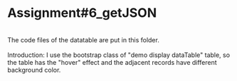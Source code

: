 # Assignment#6_getJSON
<br>The code files of the datatable are put in this folder.
<br><br>Introduction: I use the bootstrap class of "demo display dataTable" table, so the table has the "hover" effect and the adjacent records have different background color. 


